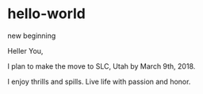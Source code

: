 # hello-world
new beginning


Heller You,

I plan to make the move to SLC, Utah by March 9th, 2018. 

I enjoy thrills and spills. Live life with passion and honor. 
